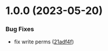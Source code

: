 # 1.0.0 (2023-05-20)


### Bug Fixes

* fix write perms ([21adf4f](https://github.com/JamesDalboth/template/commit/21adf4fa116295b1b25a3b11087e1486593401d2))
